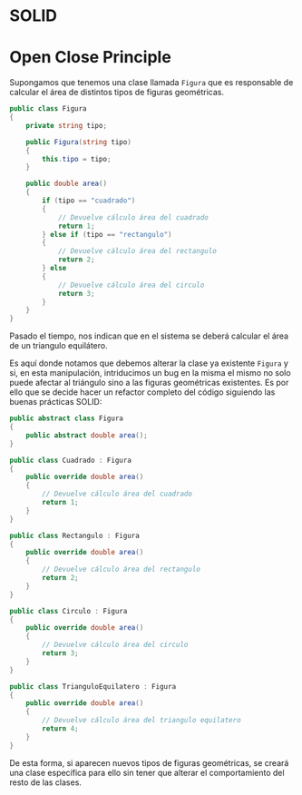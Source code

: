 # SOLID

# Open Close Principle

Supongamos que tenemos una clase llamada `Figura` que es responsable de calcular el área de distintos tipos de figuras geométricas.

```csharp
public class Figura
{
    private string tipo;

    public Figura(string tipo)
    {
        this.tipo = tipo;
    }

    public double area()
    {
        if (tipo == "cuadrado")
        {
            // Devuelve cálculo área del cuadrado
            return 1;
        } else if (tipo == "rectangulo")
        {
            // Devuelve cálculo área del rectangulo
            return 2;
        } else
        {
            // Devuelve cálculo área del circulo
            return 3;
        }
    }
}
```

Pasado el tiempo, nos indican que en el sistema se deberá calcular el área de un triangulo equilátero.

Es aquí donde notamos que debemos alterar la clase ya existente `Figura` y si, en esta manipulación, intriducimos un bug en la misma el mismo no solo puede afectar al triángulo sino a las figuras geométricas existentes. Es por ello que se decide hacer un refactor completo del código siguiendo las buenas prácticas SOLID:

```csharp
public abstract class Figura
{
    public abstract double area();
}

public class Cuadrado : Figura
{
    public override double area()
    {
        // Devuelve cálculo área del cuadrado
        return 1;
    }
}

public class Rectangulo : Figura
{
    public override double area()
    {
        // Devuelve cálculo área del rectangulo
        return 2;
    }
}

public class Circulo : Figura
{
    public override double area()
    {
        // Devuelve cálculo área del circulo
        return 3;
    }
}

public class TrianguloEquilatero : Figura
{
    public override double area()
    {
        // Devuelve cálculo área del triangulo equilatero
        return 4;
    }
}
```

De esta forma, si aparecen nuevos tipos de figuras geométricas, se creará una clase específica para ello sin tener que alterar el comportamiento del resto de las clases.
